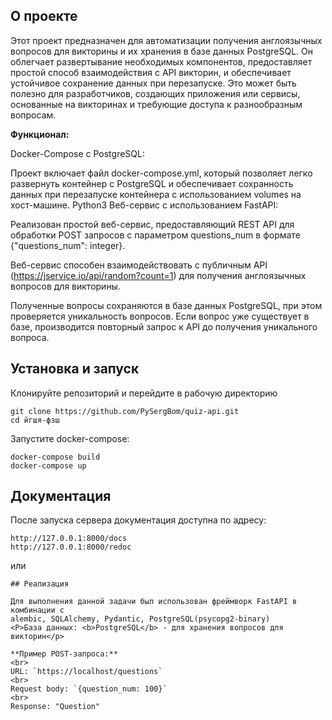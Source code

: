 ## О проекте

Этот проект предназначен для автоматизации получения англоязычных вопросов для викторины и их хранения в базе данных PostgreSQL.
Он облегчает развертывание необходимых компонентов, предоставляет простой способ взаимодействия с API викторин,
и обеспечивает устойчивое сохранение данных при перезапуске.
Это может быть полезно для разработчиков, создающих приложения или сервисы,
основанные на викторинах и требующие доступа к разнообразным вопросам.

**Функционал:**

Docker-Compose с PostgreSQL:

Проект включает файл docker-compose.yml, который позволяет легко развернуть контейнер с PostgreSQL и обеспечивает сохранность данных при перезапуске контейнера с использованием volumes на хост-машине.
Python3 Веб-сервис с использованием FastAPI:

Реализован простой веб-сервис, предоставляющий REST API для обработки POST запросов с параметром questions_num в формате {"questions_num": integer}.

Веб-сервис способен взаимодействовать с публичным API (https://jservice.io/api/random?count=1) для получения англоязычных вопросов для викторины.

Полученные вопросы сохраняются в базе данных PostgreSQL, при этом проверяется уникальность вопросов. Если вопрос уже существует в базе, производится повторный запрос к API до получения уникального вопроса.

## Установка и запуск
Клонируйте репозиторий и перейдите в рабочую директорию
```
git clone https://github.com/PySergBom/quiz-api.git
cd йгшя-фзш
```

Запустите docker-compose:
```
docker-compose build
docker-compose up
```

## Документация
После запуска сервера документация доступна по адресу:
```
http://127.0.0.1:8000/docs
http://127.0.0.1:8000/redoc
```
или
```
## Реализация

Для выполнения данной задачи был использован фреймворк FastAPI в комбинации с
alembic, SQLAlchemy, Pydantic, PostgreSQL(psycopg2-binary)
<P>База данных: <b>PostgreSQL</b> - для хранения вопросов для викторин</p>

**Пример POST-запроса:**
<br>
URL: `https://localhost/questions`
<br>
Request body: `{question_num: 100}`
<br>
Response: "Question"
